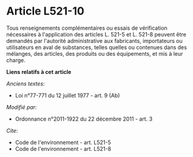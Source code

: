 # Article L521-10

Tous renseignements complémentaires ou essais de vérification nécessaires à l'application des articles L. 521-5 et L. 521-8
peuvent être demandés par l'autorité administrative aux fabricants, importateurs ou utilisateurs en aval de substances,
telles quelles ou contenues dans des mélanges, des articles, des produits ou des équipements, et mis à leur charge.

**Liens relatifs à cet article**

_Anciens textes_:

  - Loi n°77-771 du 12 juillet 1977 - art. 9 (Ab)

_Modifié par_:

  - Ordonnance n°2011-1922 du 22 décembre 2011 - art. 3

_Cite_:

  - Code de l'environnement - art. L521-5
  - Code de l'environnement - art. L521-8
